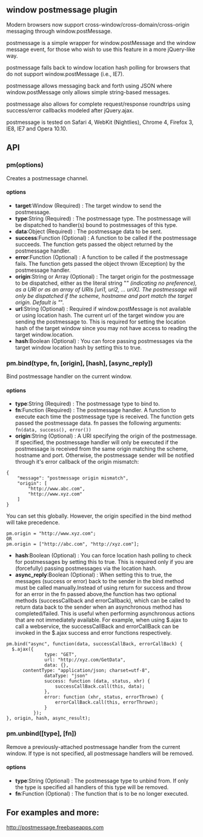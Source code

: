 ## window postmessage plugin

Modern browsers now support cross-window/cross-domain/cross-origin messaging
through window.postMessage.

postmessage is a simple wrapper for window.postMessage and the window message
event, for those who wish to use this feature in a more jQuery-like way.

postmessage falls back to window location hash polling for browsers that do
not support window.postMessage (i.e., IE7).

postmessage allows messaging back and forth using JSON where
window.postMessage only allows simple string-based messages.

postmessage also allows for complete request/response roundtrips using
success/error callbacks modeled after jQuery.ajax.

postmessage is tested on Safari 4, WebKit (Nightlies), Chrome 4, Firefox 3,
IE8, IE7 and Opera 10.10.


## API

### pm(options)

Creates a postmessage channel.

#### options

* **target**:Window (Required) : The target window to send the postmessage.
* **type**:String (Required) : The postmessage type. The postmessage will be dispatched to handler(s) bound to postmessages of this type.
* **data**:Object (Required) : The postmessage data to be sent.
* **success**:Function (Optional) : A function to be called if the postmessage succeeds. The function gets passed the object returned by the postmessage handler.
* **error**:Function (Optional) : A function to be called if the postmessage fails. The function gets passed the object thrown (Exception) by the postmessage handler.
* **origin**:String or Array (Optional) : The target origin for the postmessage to be dispatched, either as the literal string "*" (indicating no preference), as a URI or as an array of URIs [uri1, uri2, ... uriX]. The postmessage will only be dispatched if the scheme, hostname and port match the target origin. 
Default is "*".
* **url**:String (Optional) : Required if window.postMessage is not available or using location hash. The current url of the target window you are sending the postmessage to. This is required for setting the location hash of the target window since you may not have access to reading the target window.location. 
* **hash**:Boolean (Optional) : You can force passing postmessages via the target window location hash by setting this to true.

### pm.bind(type, fn, [origin], [hash], [async_reply])

Bind postmessage handler on the current window.

#### options

* **type**:String (Required) : The postmessage type to bind to.
* **fn**:Function (Required) : The postmessage handler. A function to execute each time the postmessage type is received. The function gets passed the 
postmessage data. fn passes the following arguments: <code>fn(data, success(), error())</code>
* **origin**:String (Optional) : A URI specifying the origin of the postmessage. If specified, the postmessage handler will only be executed if the postmessage is received from the same origin matching the scheme, hostname and port. Otherwise, the postmessage sender will be notified through it's error callback of the origin mismatch:

```
{
	"message": "postmessage origin mismatch",
	"origin": [
		"http://www.abc.com",
		"http://www.xyz.com"
	]
}
```

You can set this globally. However, the origin specified in the bind method will take precedence.

```
pm.origin = "http://www.xyz.com";
OR
pm.origin = ["http://abc.com", "http://xyz.com"];
```

* **hash**:Boolean (Optional) : You can force location hash polling to check for postmessages by setting this to true. This is required only if you are (forcefully) passing postmessages via the location hash.
* **async_reply**:Boolean (Optional) : When setting this to true, the messages (success or error) back to the sender in the bind method must be called manually.Instead of using return for success and throw for an error in the fn passed above,the function has two optional methods (successCallback and errorCallback), which can be called to return data back to the sender when an asynchronous method has completed/failed. This is useful when performing asynchronous actions that are not immediately available. For example, when using $.ajax to call a webservice, the successCallBack and errorCallBack can be invoked in the $.ajax success and error functions respectively.
		
```
pm.bind("async", function(data, successCallBack, errorCallBack) {
  $.ajax({
			  type: "GET",
			  url: "http://xyz.com/GetData",
			  data: {},
	  contentType: "application/json; charset=utf-8",
			  dataType: "json"
			  success: function (data, status, xhr) {
				  successCallBack.call(this, data);
			  },
			  error: function (xhr, status, errorThrown) {
				  errorCallBack.call(this, errorThrown);
			  }
		  });
}, origin, hash, async_result);
```
		
### pm.unbind([type], [fn])

Remove a previously-attached postmessage handler from the current 
window. If type is not specified, all postmessage handlers will be 
removed.

#### options

* **type**:String (Optional) : The postmessage type to unbind from. If only the type is specified all handlers of this type will be removed.
* **fn**:Function (Optional) : The function that is to be no longer executed.

## For examples and more:

http://postmessage.freebaseapps.com
